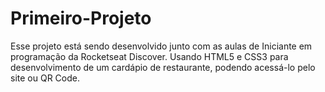 # Primeiro-Projeto

Esse projeto está sendo desenvolvido junto com as aulas de Iniciante em programação da Rocketseat Discover.
Usando HTML5 e CSS3 para desenvolvimento de um cardápio de restaurante, podendo acessá-lo pelo site ou QR Code.
